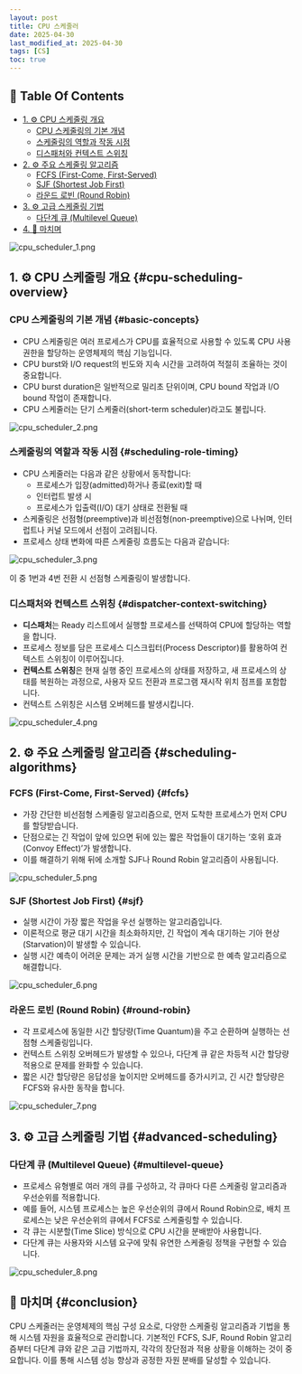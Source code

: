 ```yaml
---
layout: post
title: CPU 스케줄러
date: 2025-04-30
last_modified_at: 2025-04-30
tags: [CS]
toc: true
---
```


## 📑 **Table Of Contents**
- [1. ⚙ CPU 스케줄링 개요](#cpu-scheduling-overview)
  - [CPU 스케줄링의 기본 개념](#basic-concepts)
  - [스케줄링의 역할과 작동 시점](#scheduling-role-timing)
  - [디스패처와 컨텍스트 스위칭](#dispatcher-context-switching)
- [2. ⚙ 주요 스케줄링 알고리즘](#scheduling-algorithms)
  - [FCFS (First-Come, First-Served)](#fcfs)
  - [SJF (Shortest Job First)](#sjf)
  - [라운드 로빈 (Round Robin)](#round-robin)
- [3. ⚙ 고급 스케줄링 기법](#advanced-scheduling)
  - [다단계 큐 (Multilevel Queue)](#multilevel-queue)
- [4. 🏁 마치며](#conclusion)

![cpu_scheduler_1.png](/images/posts/2025-04-30-cpu-scheduler/cpu_scheduler_1.png)

## 1. ⚙ CPU 스케줄링 개요 {#cpu-scheduling-overview}

### CPU 스케줄링의 기본 개념 {#basic-concepts}

- CPU 스케줄링은 여러 프로세스가 CPU를 효율적으로 사용할 수 있도록 CPU 사용 권한을 할당하는 운영체제의 핵심 기능입니다.
- CPU burst와 I/O request의 빈도와 지속 시간을 고려하여 적절히 조율하는 것이 중요합니다.
- CPU burst duration은 일반적으로 밀리초 단위이며, CPU bound 작업과 I/O bound 작업이 존재합니다.
- CPU 스케줄러는 단기 스케줄러(short-term scheduler)라고도 불립니다.

![cpu_scheduler_2.png](/images/posts/2025-04-30-cpu-scheduler/cpu_scheduler_2.png)

### 스케줄링의 역할과 작동 시점 {#scheduling-role-timing}

- CPU 스케줄러는 다음과 같은 상황에서 동작합니다:
  - 프로세스가 입장(admitted)하거나 종료(exit)할 때
  - 인터럽트 발생 시
  - 프로세스가 입출력(I/O) 대기 상태로 전환될 때
- 스케줄링은 선점형(preemptive)과 비선점형(non-preemptive)으로 나뉘며, 인터럽트나 커널 모드에서 선점이 고려됩니다.
- 프로세스 상태 변화에 따른 스케줄링 흐름도는 다음과 같습니다:

![cpu_scheduler_3.png](/images/posts/2025-04-30-cpu-scheduler/cpu_scheduler_3.png)

이 중 1번과 4번 전환 시 선점형 스케줄링이 발생합니다.

### 디스패처와 컨텍스트 스위칭 {#dispatcher-context-switching}

- **디스패처**는 Ready 리스트에서 실행할 프로세스를 선택하여 CPU에 할당하는 역할을 합니다.
- 프로세스 정보를 담은 프로세스 디스크립터(Process Descriptor)를 활용하여 컨텍스트 스위칭이 이루어집니다.
- **컨텍스트 스위칭**은 현재 실행 중인 프로세스의 상태를 저장하고, 새 프로세스의 상태를 복원하는 과정으로, 사용자 모드 전환과 프로그램 재시작 위치 점프를 포함합니다.
- 컨텍스트 스위칭은 시스템 오버헤드를 발생시킵니다.

![cpu_scheduler_4.png](/images/posts/2025-04-30-cpu-scheduler/cpu_scheduler_4.png)

## 2. ⚙ 주요 스케줄링 알고리즘 {#scheduling-algorithms}

### FCFS (First-Come, First-Served) {#fcfs}

- 가장 간단한 비선점형 스케줄링 알고리즘으로, 먼저 도착한 프로세스가 먼저 CPU를 할당받습니다.
- 단점으로는 긴 작업이 앞에 있으면 뒤에 있는 짧은 작업들이 대기하는 ‘호위 효과(Convoy Effect)’가 발생합니다.
- 이를 해결하기 위해 뒤에 소개할 SJF나 Round Robin 알고리즘이 사용됩니다.

![cpu_scheduler_5.png](/images/posts/2025-04-30-cpu-scheduler/cpu_scheduler_5.png)

### SJF (Shortest Job First) {#sjf}

- 실행 시간이 가장 짧은 작업을 우선 실행하는 알고리즘입니다.
- 이론적으로 평균 대기 시간을 최소화하지만, 긴 작업이 계속 대기하는 기아 현상(Starvation)이 발생할 수 있습니다.
- 실행 시간 예측이 어려운 문제는 과거 실행 시간을 기반으로 한 예측 알고리즘으로 해결합니다.

![cpu_scheduler_6.png](/images/posts/2025-04-30-cpu-scheduler/cpu_scheduler_6.png)

### 라운드 로빈 (Round Robin) {#round-robin}

- 각 프로세스에 동일한 시간 할당량(Time Quantum)을 주고 순환하며 실행하는 선점형 스케줄링입니다.
- 컨텍스트 스위칭 오버헤드가 발생할 수 있으나, 다단계 큐 같은 차등적 시간 할당량 적용으로 문제를 완화할 수 있습니다.
- 짧은 시간 할당량은 응답성을 높이지만 오버헤드를 증가시키고, 긴 시간 할당량은 FCFS와 유사한 동작을 합니다.

![cpu_scheduler_7.png](/images/posts/2025-04-30-cpu-scheduler/cpu_scheduler_7.png)

## 3. ⚙ 고급 스케줄링 기법 {#advanced-scheduling}

### 다단계 큐 (Multilevel Queue) {#multilevel-queue}

- 프로세스 유형별로 여러 개의 큐를 구성하고, 각 큐마다 다른 스케줄링 알고리즘과 우선순위를 적용합니다.
- 예를 들어, 시스템 프로세스는 높은 우선순위의 큐에서 Round Robin으로, 배치 프로세스는 낮은 우선순위의 큐에서 FCFS로 스케줄링할 수 있습니다.
- 각 큐는 시분할(Time Slice) 방식으로 CPU 시간을 분배받아 사용합니다.
- 다단계 큐는 사용자와 시스템 요구에 맞춰 유연한 스케줄링 정책을 구현할 수 있습니다.

![cpu_scheduler_8.png](/images/posts/2025-04-30-cpu-scheduler/cpu_scheduler_8.png)

## 🏁 마치며 {#conclusion}

CPU 스케줄러는 운영체제의 핵심 구성 요소로, 다양한 스케줄링 알고리즘과 기법을 통해 시스템 자원을 효율적으로 관리합니다. 기본적인 FCFS, SJF, Round Robin 알고리즘부터 다단계 큐와 같은 고급 기법까지, 각각의 장단점과 적용 상황을 이해하는 것이 중요합니다. 이를 통해 시스템 성능 향상과 공정한 자원 분배를 달성할 수 있습니다.
